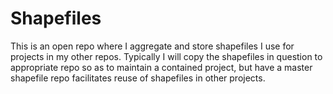 # Shapefiles

This is an open repo where I aggregate and store shapefiles I use for projects in my other repos.  Typically I will copy the shapefiles in question to appropriate repo so as to maintain a contained project, but have a master shapefile repo facilitates reuse of shapefiles in other projects.
